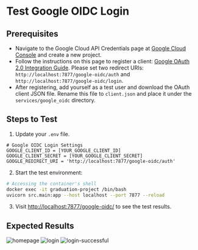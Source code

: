 # Test Google OIDC Login

## Prerequisites

- Navigate to the Google Cloud API Credentials page at [Google Cloud Console](https://console.cloud.google.com/apis/credentials?hl=en) and create a new project.
- Follow the instructions on this page to register a client: [Google OAuth 2.0 Integration Guide](https://growingdna.com/google-oauth-2-0-for-3rd-party-login/). Please set two redirect URIs: `http://localhost:7877/google-oidc/auth` and `http://localhost:7877/google-oidc/login`.
- After registering, add yourself as a test user and download the OAuth client JSON file. Rename this file to `client.json` and place it under the `services/google_oidc` directory.

## Steps to Test

1. Update your `.env` file.

```plaintext
# Google OIDC Login Settings
GOOGLE_CLIENT_ID = [YOUR_GOOGLE_CLIENT_ID]
GOOGLE_CLIENT_SECRET = [YOUR_GOOGLE_CLIENT_SECRET]
GOOGLE_REDIRECT_URI = 'http://localhost:7877/google-oidc/auth'
```

2. Start the test environment:

```bash
# Accessing the container's shell
docker exec -it graduation-project /bin/bash
uvicorn src.main:app --host localhost --port 7877 --reload
```

3. Visit [http://localhost:7877/google-oidc/](http://localhost:7877/google-oidc/) to see the test results.

## Expected Results
![homepage](https://github.com/Fang-4-Group/Graduation-Project/assets/82760846/3ed378a0-625e-4371-bdc1-d1d98c930b87)
![login](https://github.com/Fang-4-Group/Graduation-Project/assets/82760846/04228ea1-6fe4-4115-9751-814f1780f49e)
![login-successful](https://github.com/Fang-4-Group/Graduation-Project/assets/82760846/ab909842-d764-4e53-b1ab-9fad6f1050cb)
